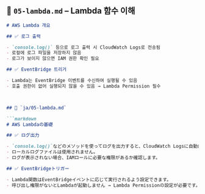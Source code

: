 ## 📄 `05-lambda.md` – Lambda 함수 이해

```markdown
# AWS Lambda 개요

## ✅ 로그 출력

- `console.log()` 등으로 로그 출력 시 CloudWatch Logs로 전송됨
- 로컬에 로그 파일을 저장하지 않음
- 로그가 보이지 않으면 IAM 권한 확인 필요

## ✅ EventBridge 트리거

- Lambda는 EventBridge 이벤트를 수신하여 실행될 수 있음
- 호출 권한이 없어 실행되지 않을 수 있음 → Lambda Permission 필수



## 📄 `ja/05-lambda.md`

```markdown
# AWS Lambdaの基礎

## ✅ ログ出力

- `console.log()`などのメソッドを使ってログを出力すると、CloudWatch Logsに自動的に送信されます。
- ローカルログファイルは使用されません。
- ログが表示されない場合、IAMロールに必要な権限があるか確認します。

## ✅ EventBridgeトリガー

- Lambda関数はEventBridgeイベントに応じて実行されるよう設定できます。
- 呼び出し権限がないとLambdaが起動しません → Lambda Permissionの設定が必要です。
